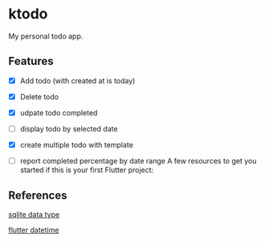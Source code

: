 # ktodo

My personal todo app.

## Features

- [x] Add todo (with created at is today)
- [x] Delete todo
- [x] udpate todo completed
- [ ] display todo by selected date
- [x] create multiple todo with template
- [ ] report completed percentage by date range
A few resources to get you started if this is your first Flutter project:


## References

[sqlite data type](https://www.sqlite.org/datatype3.html)

[flutter datetime](https://api.flutter.dev/flutter/dart-core/DateTime-class.html)

